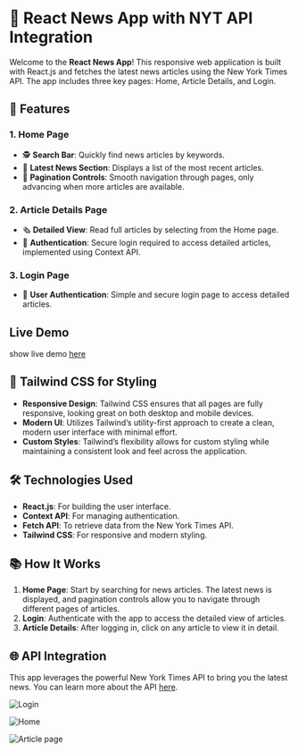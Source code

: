 # 📰 React News App with NYT API Integration

Welcome to the **React News App**! This responsive web application is built with React.js and fetches the latest news articles using the New York Times API. The app includes three key pages: Home, Article Details, and Login.

## 🚀 Features

### 1. Home Page
- 🕵️ **Search Bar**: Quickly find news articles by keywords.
- 📰 **Latest News Section**: Displays a list of the most recent articles.
- 🔄 **Pagination Controls**: Smooth navigation through pages, only advancing when more articles are available.

### 2. Article Details Page
- 🗞️ **Detailed View**: Read full articles by selecting from the Home page.
- 🔐 **Authentication**: Secure login required to access detailed articles, implemented using Context API.

### 3. Login Page
- 🔑 **User Authentication**: Simple and secure login page to access detailed articles.

## Live Demo

show live demo [here](https://news-app-psi-wine.vercel.app/)

## 🎨 Tailwind CSS for Styling
- **Responsive Design**: Tailwind CSS ensures that all pages are fully responsive, looking great on both desktop and mobile devices.
- **Modern UI**: Utilizes Tailwind’s utility-first approach to create a clean, modern user interface with minimal effort.
- **Custom Styles**: Tailwind’s flexibility allows for custom styling while maintaining a consistent look and feel across the application.

## 🛠️ Technologies Used
- **React.js**: For building the user interface.
- **Context API**: For managing authentication.
- **Fetch API**: To retrieve data from the New York Times API.
- **Tailwind CSS**: For responsive and modern styling.

## 📚 How It Works
1. **Home Page**: Start by searching for news articles. The latest news is displayed, and pagination controls allow you to navigate through different pages of articles.
2. **Login**: Authenticate with the app to access the detailed view of articles.
3. **Article Details**: After logging in, click on any article to view it in detail.

## 🌐 API Integration
This app leverages the powerful New York Times API to bring you the latest news. You can learn more about the API [here](https://developer.nytimes.com/apis).

![Login](https://github.com/user-attachments/assets/377099d9-df7d-483a-9727-c9f054b133cf)

![Home](https://github.com/user-attachments/assets/310ca140-915a-4a4d-a609-4306d6d10d2b)

![Article page](https://github.com/user-attachments/assets/2c60c874-01a4-4ae2-b36a-a1d93fd05d4f)

